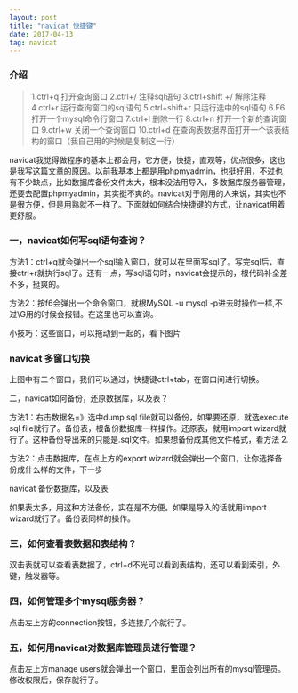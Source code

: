 ```yaml
---
layout: post
title: "navicat 快捷键"
date: 2017-04-13   
tag: navicat 
---
```



### 介绍       

> 1.ctrl+q           打开查询窗口
> 2.ctrl+/            注释sql语句
> 3.ctrl+shift +/  解除注释
> 4.ctrl+r           运行查询窗口的sql语句
> 5.ctrl+shift+r   只运行选中的sql语句
> 6.F6               打开一个mysql命令行窗口
> 7.ctrl+l            删除一行
> 8.ctrl+n           打开一个新的查询窗口
> 9.ctrl+w          关闭一个查询窗口
> 10.ctrl+d     在查询表数据界面打开一个该表结构的窗口（我自己用的时候是复制这一行）

navicat我觉得做程序的基本上都会用，它方便，快捷，直观等，优点很多，这也是我写这篇文章的原因。以前我基本上都是用phpmyadmin，也挺好用，不过也有不少缺点，比如数据库备份文件太大，根本没法用导入，多数据库服务器管理，还要去配置phpmyadmin，其实挺不爽的。navicat对于刚用的人来说，其实也不是很方便，但是用熟就不一样了。下面就如何结合快捷键的方式，让navicat用着更舒服。

 

### 一，navicat如何写sql语句查询？

方法1：ctrl+q就会弹出一个sql输入窗口，就可以在里面写sql了。写完sql后，直接ctrl+r就执行sql了。还有一点，写sql语句时，navicat会提示的，根代码补全差不多，挺爽的。

方法2：按f6会弹出一个命令窗口，就根MySQL -u mysql -p进去时操作一样,不过\G用的时候会报错。在这里也可以查询。

小技巧：这些窗口，可以拖动到一起的，看下图片

 


### navicat 多窗口切换

上图中有二个窗口，我们可以通过，快捷键ctrl+tab，在窗口间进行切换。

二，navicat如何备份，还原数据库，以及表？

方法1：右击数据名=》选中dump sql file就可以备份，如果要还原，就选execute sql file就行了。备份表，根备份数据库一样操作。还原表，就用import wizard就行了。这种备份导出来的只能是.sql文件。如果想备份成其他文件格式，看方法 2.

方法2：点击数据库，在点上方的export wizard就会弹出一个窗口，让你选择备份成什么样的文件，下一步

 


navicat 备份数据库，以及表

如果表太多，用这种方法备份，实在是不方便。如果是导入的话就用import wizard就行了。备份表同样的操作。

### 三，如何查看表数据和表结构？

双击表就可以查看表数据了，ctrl+d不光可以看到表结构，还可以看到索引，外键，触发器等。

### 四，如何管理多个mysql服务器？

点击左上方的connection按钮，多连接几个就行了。

### 五，如何用navicat对数据库管理员进行管理？

点击左上方manage users就会弹出一个窗口，里面会列出所有的mysql管理员。修改权限后，保存就行了。

